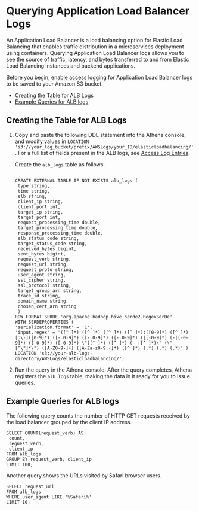 # Querying Application Load Balancer Logs<a name="application-load-balancer-logs"></a>

An Application Load Balancer is a load balancing option for Elastic Load Balancing that enables traffic distribution in a microservices deployment using containers\. Querying Application Load Balancer logs allows you to see the source of traffic, latency, and bytes transferred to and from Elastic Load Balancing instances and backend applications\.

Before you begin, [enable access logging](http://docs.aws.amazon.com/elasticloadbalancing/latest/application/load-balancer-access-logs.html#enable-access-logging) for Application Load Balancer logs to be saved to your Amazon S3 bucket\.
+  [Creating the Table for ALB Logs](#create-alb-table) 
+  [Example Queries for ALB logs](#query-alb-logs-examples) 

## Creating the Table for ALB Logs<a name="create-alb-table"></a>

1. Copy and paste the following DDL statement into the Athena console, and modify values in `LOCATION 's3://your_log_bucket/prefix/AWSLogs/your_ID/elasticloadbalancing/'`\. For a full list of fields present in the ALB logs, see [Access Log Entries](http://docs.aws.amazon.com/elasticloadbalancing/latest/application/load-balancer-access-logs.html#access-log-entry-format)\. 

   Create the `alb_logs` table as follows\.

   ```
    
   CREATE EXTERNAL TABLE IF NOT EXISTS alb_logs (
    type string,
    time string,
    elb string,
    client_ip string,
    client_port int,
    target_ip string,
    target_port int,
    request_processing_time double,
    target_processing_time double,
    response_processing_time double,
    elb_status_code string,
    target_status_code string,
    received_bytes bigint,
    sent_bytes bigint,
    request_verb string,
    request_url string,
    request_proto string,
    user_agent string,
    ssl_cipher string,
    ssl_protocol string,
    target_group_arn string,
    trace_id string,
    domain_name string,
    chosen_cert_arn string
    )
   ROW FORMAT SERDE 'org.apache.hadoop.hive.serde2.RegexSerDe'
   WITH SERDEPROPERTIES (
   'serialization.format' = '1',
   'input.regex' = '([^ ]*) ([^ ]*) ([^ ]*) ([^ ]*):([0-9]*) ([^ ]*)[:\-]([0-9]*) ([-.0-9]*) ([-.0-9]*) ([-.0-9]*) (|[-0-9]*) (-|[-0-9]*) ([-0-9]*) ([-0-9]*) \"([^ ]*) ([^ ]*) (- |[^ ]*)\" (\"[^\"]*\") ([A-Z0-9-]+) ([A-Za-z0-9.-]*) ([^ ]*) (.*) (.*) (.*)' )
   LOCATION 's3://your-alb-logs-directory/AWSLogs/elasticloadbalancing/';
   ```

1. Run the query in the Athena console\. After the query completes, Athena registers the `alb_logs` table, making the data in it ready for you to issue queries\.

## Example Queries for ALB logs<a name="query-alb-logs-examples"></a>

The following query counts the number of HTTP GET requests received by the load balancer grouped by the client IP address\.

```
SELECT COUNT(request_verb) AS
 count,
 request_verb,
 client_ip
FROM alb_logs
GROUP BY request_verb, client_ip
LIMIT 100;
```

Another query shows the URLs visited by Safari browser users\.

```
SELECT request_url
FROM alb_logs
WHERE user_agent LIKE '%Safari%'
LIMIT 10;
```